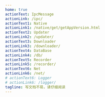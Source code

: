 ```yaml
---
home: true
actionText: IpcMessage
actionLink: /ipc/
actionText1: Native
actionLink1: /native/get/getAppVersion.html
actionText2: Updater
actionLink2: /updater/
actionText3: Downloader
actionLink3: /downloader/
actionText4: DataBase
actionLink4: /db/
actionText5: Recorder
actionLink5: /recorder/
actionText6: Net
actionLink6: /net/
# actionText6: Logger
# actionLink6: /logger/
tagline: 写文档不易，请仔细阅读
---
```


